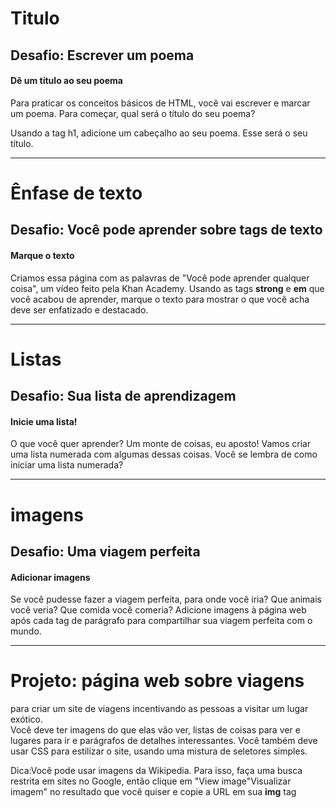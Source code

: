<h1>Titulo</h1>
<h2>Desafio: Escrever um poema</h2>
<h4>Dê um título ao seu poema</h4>
<p>Para praticar os conceitos básicos de HTML, você vai escrever e marcar um poema. Para começar, qual será o título do seu poema?</p>
<p>Usando a tag h1, adicione um cabeçalho ao seu poema. Esse será o seu título.</p>  
<hr size="10" width="100%">

<h1>Ênfase de texto</h1>
<h2>Desafio: Você pode aprender sobre tags de texto</h2>
<h4>Marque o texto</h4>
<p>Criamos essa página com as palavras de "Você pode aprender qualquer coisa", um vídeo feito pela Khan Academy. Usando as tags <strong>strong</strong> e <strong>em</strong> que você acabou de aprender, marque o texto para mostrar o que você acha deve ser enfatizado e destacado.</p>
<hr size="10" width="100%">

<h1>Listas</h1>
<h2>Desafio: Sua lista de aprendizagem</h2>
<h4>Inicie uma lista!</h4>
<p>O que você quer aprender? Um monte de coisas, eu aposto! Vamos criar uma lista numerada com algumas dessas coisas. Você se lembra de como iniciar uma lista numerada?</p>
<hr size="10" width="100%">  

<h1>imagens</h1>
<h2>Desafio: Uma viagem perfeita</h2>
<h4>Adicionar imagens</h4>
<p>Se você pudesse fazer a viagem perfeita, para onde você iria? Que animais você veria? Que comida você comeria? Adicione imagens à página web após cada tag de parágrafo para compartilhar sua viagem perfeita com o mundo.</p>
<hr size="10" width="100%">  

<h1>Projeto: página web sobre viagens</h1>
<p>para criar um site de viagens incentivando as pessoas a visitar um lugar exótico.<br>
Você deve ter imagens do que elas vão ver, listas de coisas para ver e lugares para ir e parágrafos de detalhes interessantes. Você também deve usar CSS para estilizar o site, usando uma mistura de seletores simples.</p>
<p>Dica:Você pode usar imagens da Wikipedia. Para isso, faça uma busca restrita em sites no Google, então clique em "View image"Visualizar imagem" no resultado que você quiser e copie a URL em sua <strong>img</strong> tag</p>

